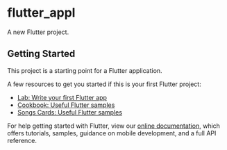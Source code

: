 # flutter_appl

A new Flutter project.

## Getting Started

This project is a starting point for a Flutter application.

A few resources to get you started if this is your first Flutter project:

- [Lab: Write your first Flutter app](https://flutter.dev/docs/get-started/codelab)
- [Cookbook: Useful Flutter samples](https://flutter.dev/docs/cookbook)
- [Songs Cards: Useful Flutter samples](https://github.com/flutter/samples/tree/master/platform_design)

For help getting started with Flutter, view our
[online documentation](https://flutter.dev/docs), which offers tutorials,
samples, guidance on mobile development, and a full API reference.


